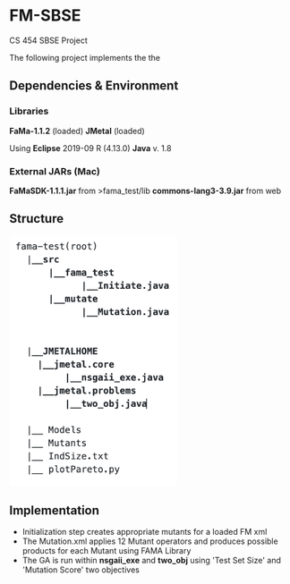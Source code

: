 # FM-SBSE
CS 454 SBSE Project

The following project implements the the

## Dependencies  & Environment
### Libraries
__FaMa-1.1.2__ (loaded)
__JMetal__ (loaded)

Using __Eclipse__ 2019-09 R (4.13.0)
      __Java__ v. 1.8


### External JARs (Mac)
__FaMaSDK-1.1.1.jar__ from >fama_test/lib
__commons-lang3-3.9.jar__ from web



## Structure

<img src="fmts_structure.png" alt="structure" width="300"/>
  
## Implementation
- Initialization step creates appropriate mutants for a loaded FM xml
- The Mutation.xml applies 12 Mutant operators and produces possible products for each Mutant using FAMA Library
- The GA is run within __nsgaii_exe__ and __two_obj__ using 'Test Set Size' and 'Mutation Score' two objectives

